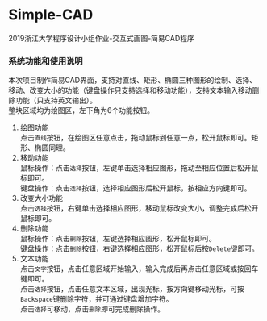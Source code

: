 # Simple-CAD
2019浙江大学程序设计小组作业-交互式画图-简易CAD程序
### 系统功能和使用说明
本次项目制作简易CAD界面，支持对直线、矩形、椭圆三种图形的绘制、选择、移动、改变大小的功能（键盘操作只支持选择和移动功能），支持文本输入移动删除功能（只支持英文输出）。  
整块区域均为绘图区，左下角为6个功能按钮。
1. 绘图功能  
  点击`直线`按钮，在绘图区任意点击，拖动鼠标到任意一点，松开鼠标即可。矩形、椭圆同理。  
2. 移动功能  
  鼠标操作：点击`选择`按钮，左键单击选择相应图形，拖动至相应位置后松开鼠标即可。  
  键盘操作：点击`选择`按钮，选择相应图形后松开鼠标，按相应方向键即可。  
3. 改变大小功能  
  点击`选择`按钮，右键单击选择相应图形，移动鼠标改变大小，调整完成后松开鼠标即可。   
4. 删除功能   
  鼠标操作：点击`删除`按钮，左键选择相应图形，松开鼠标即可。  
  键盘操作：点击`删除`按钮，右键选择相应图形，松开鼠标后按`Delete`键即可。  
5. 文本功能  
  点击`文字`按钮，点击任意区域开始输入，输入完成后再点击任意区域或按回车键即可。  
  点击`选择`按钮，点击任意文本区域，出现光标，按方向键移动光标，可按`Backspace`键删除字符，并可通过键盘增加字符。  
  点击`选择`可移动，点击`删除`即可完成删除操作。  
